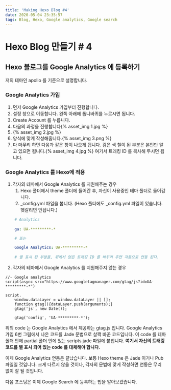 ```yaml
---
title: 'Making Hexo Blog #4'
date: 2020-05-04 23:35:57
tags: Blog, Hexo, Google analytics, Google search
---
```

# Hexo Blog 만들기 # 4

## Hexo 블로그를 Google Analytics 에 등록하기

<!-- more -->

저의 테마인 apollo 를 기준으로 설명합니다.
<br>

### Google Analytics 가입     

1. 먼저 Google Analytics 가입부터 진행합니다.
2. 설정 창으로 이동합니다. 왼쪽 아래에 톱니바퀴를 누르시면 됩니다.
3. Create Account 를 누릅니다.
4. 다음의 과정을 진행합니다{% asset_img 1.jpg %}
5. {% asset_img 2.jpg %}
6. 양식에 맞게 작성해줍니다.{% asset_img 3.png %}
7. 다 마무리 하면 다음과 같은 창이 나오게 됩니다. 검은 색 칠이 된 부분은 본인만 알고 있으면 됩니다.{% asset_img 4.jpg %} 여기서 트래킹 ID 를 복사해 두시면 됩니다.

### Google Analytics 를 Hexo에 적용
1. 각자의 테마에서 Google Analytics 를 지원해주는 경우
   1. Hexo 폴더에서 theme 폴더에 들어간 후, 자신이 사용중인 테마 폴더로 들어갑니다.
   2. _config.yml 파일을 봅니다. (Hexo 폴더에도 _config.yml 파일이 있습니다. 헷갈리면 안됩니다.)

```yml
    # Analytics
    
    ga: UA-*********-*

    # 또는 

    Google Analytics: UA-*********-*
    
    # 별 표시 된 부분을, 위에서 얻은 트래킹 ID 를 바꾸어 주면 자동으로 연동 된다.
```

2. 각자의 테마에서 Google Analytics 를 지원해주지 않는 경우



```jade
//- Google analytics
script(async src="https://www.googletagmanager.com/gtag/js?id=UA-*********-*")

script.
    window.dataLayer = window.dataLayer || [];
    function gtag(){dataLayer.push(arguments);}
    gtag('js', new Date());

    gtag('config', 'UA-*********-*');
```
위의 code 는 Google Analytics 에서 제공하는 gtag.js 입니다. Google Analytics 가입 6번 그림에서 나온 코드를 Jade 문법으로 살짝 바꾼 코드입니다. 이 code 를 테마 폴더 안에 partial 폴더 안에 있는 scripts.jade 파일에 붙힙니다.
<b>여기서 자신의 트래킹 코드를 별 표시 되어 있는 code 를 대체해야 합니다.</b>

이제 Google Analytics 연동은 끝났습니다. 보통 Hexo theme 은 Jade 이거나 Pub 파일일 것입니다. 크게 다르지 않을 것이나, 각자의 문법에 맞게 작성하면 연동은 무리 없이 잘 될 것입니다.

다음 포스팅은 이제 Google Search 에 등록하는 법을 알아보겠습니다. 